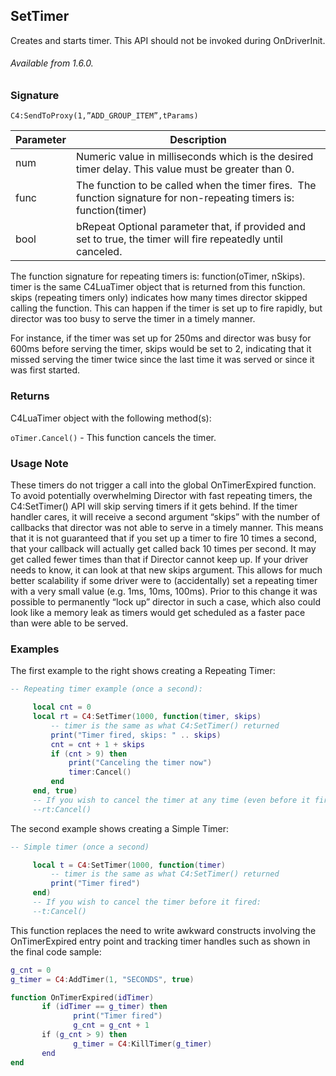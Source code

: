 ## SetTimer

Creates and starts timer. This API should not be invoked during OnDriverInit.


###### Available from 1.6.0.


### Signature

`C4:SendToProxy(1,”ADD_GROUP_ITEM”,tParams) `	


| Parameter | Description |
| --- | --- |
| num | Numeric value in milliseconds which is the desired timer delay. This value must be greater than 0. |
| func | The function to be called when the timer fires.  The function signature for non-repeating timers is: function(timer) |
| bool | bRepeat Optional parameter that, if provided and set to true, the timer will fire repeatedly until canceled. |

The function signature for repeating timers is: function(oTimer, nSkips). timer is the same C4LuaTimer object that is returned from this function. skips (repeating timers only) indicates how many times director skipped calling the function. This can happen if the timer is set up to fire rapidly, but director was too busy to serve the timer in a timely manner. 

For instance, if the timer was set up for 250ms and director was busy for 600ms before serving the timer, skips would be set to 2, indicating that it missed serving the timer twice since the last time it was served or since it was first started.


### Returns

C4LuaTimer object with the following method(s):

`oTimer.Cancel()` - This function cancels the timer.


### Usage Note

These timers do not trigger a call into the global OnTimerExpired function. To avoid potentially overwhelming Director with fast repeating timers, the C4:SetTimer() API will skip serving timers if it gets behind. If the timer handler cares, it will receive a second argument “skips” with the number of callbacks that director was not able to serve in a timely manner. This means that it is not guaranteed that if you set up a timer to fire 10 times a second, that your callback will actually get called back 10 times per second. It may get called fewer times than that if Director cannot keep up. If your driver needs to know, it can look at that new skips argument. This allows for much better scalability if some driver were to (accidentally) set a repeating timer with a very small value (e.g. 1ms, 10ms, 100ms). Prior to this change it was possible to permanently “lock up” director in such a case, which also could look like a memory leak as timers would get scheduled as a faster pace than were able to be served.


### Examples

The first example to the right shows creating a Repeating Timer:

```lua
-- Repeating timer example (once a second):

     local cnt = 0
     local rt = C4:SetTimer(1000, function(timer, skips)
         -- timer is the same as what C4:SetTimer() returned
         print("Timer fired, skips: " .. skips)
         cnt = cnt + 1 + skips
         if (cnt > 9) then
             print("Canceling the timer now")
             timer:Cancel()
         end
     end, true)
     -- If you wish to cancel the timer at any time (even before it fired):
     --rt:Cancel()
```

The second example shows creating a Simple Timer:

```lua
-- Simple timer (once a second)

     local t = C4:SetTimer(1000, function(timer)
         -- timer is the same as what C4:SetTimer() returned
         print("Timer fired")
     end)
     -- If you wish to cancel the timer before it fired:
     --t:Cancel()
```

This function replaces the need to write awkward constructs involving the OnTimerExpired entry point and tracking timer handles such as shown in the final code sample:

```lua
g_cnt = 0
g_timer = C4:AddTimer(1, "SECONDS", true)

function OnTimerExpired(idTimer)
       if (idTimer == g_timer) then
              print("Timer fired")
              g_cnt = g_cnt + 1
       if (g_cnt > 9) then
              g_timer = C4:KillTimer(g_timer)
       end
end
```

